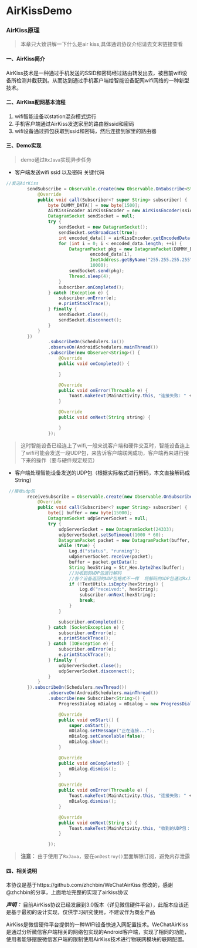 # AirKissDemo
### AirKiss原理
> 本章只大致讲解一下什么是air kiss,具体通讯协议介绍请去文末链接查看
#### 一、AirKiss简介
AirKiss技术是一种通过手机发送的SSID和密码经过路由转发出去，被目前wifi设备所检测并截获到。从而达到通过手机客户端给智能设备配网wifi网络的一种新型技术。
#### 二、AirKiss配网基本流程 
1. wifi智能设备以station混杂模式运行 
2. 手机客户端通过AirKiss发送家里的路由器ssid和密码 
3. wifi设备通过抓包获取到ssid和密码，然后连接到家里的路由器 
#### 三、Demo实现
> demo通过`RxJava`实现异步任务 
- 客户端发送wifi ssid 以及密码 关键代码
``` java
//发送AirKiss
        sendSubscribe = Observable.create(new Observable.OnSubscribe<String>() {
            @Override
            public void call(Subscriber<? super String> subscriber) {
                byte DUMMY_DATA[] = new byte[1500];
                AirKissEncoder airKissEncoder = new AirKissEncoder(ssid, password);
                DatagramSocket sendSocket = null;
                try {
                    sendSocket = new DatagramSocket();
                    sendSocket.setBroadcast(true);
                    int encoded_data[] = airKissEncoder.getEncodedData();
                    for (int i = 0; i < encoded_data.length; ++i) {
                        DatagramPacket pkg = new DatagramPacket(DUMMY_DATA,
                                encoded_data[i],
                                InetAddress.getByName("255.255.255.255"),
                                10000);
                        sendSocket.send(pkg);
                        Thread.sleep(4);
                    }
                    subscriber.onCompleted();
                } catch (Exception e) {
                    subscriber.onError(e);
                    e.printStackTrace();
                } finally {
                    sendSocket.close();
                    sendSocket.disconnect();
                }
            }
        })
                .subscribeOn(Schedulers.io())
                .observeOn(AndroidSchedulers.mainThread())
                .subscribe(new Observer<String>() {
                    @Override
                    public void onCompleted() {

                    }

                    @Override
                    public void onError(Throwable e) {
                        Toast.makeText(MainActivity.this, "连接失败: " + e.getMessage(), Toast.LENGTH_SHORT).show();
                    }

                    @Override
                    public void onNext(String string) {

                    }
                });
```
> 这时智能设备已经连上了wifi,一般来说客户端和硬件交互时，智能设备连上了wifi可能会发送一段UDP包，来告诉客户端联网成功，客户端再来进行接下来的操作（要与硬件规定规范）
- 客户端处理智能设备发送的UDP包（根据实际格式进行解码，本文直接解码成String）
``` java
 //接收udp包
        receiveSubscribe = Observable.create(new Observable.OnSubscribe<String>() {
            @Override
            public void call(Subscriber<? super String> subscriber) {
                byte[] buffer = new byte[15000];
                DatagramSocket udpServerSocket = null;
                try {
                    udpServerSocket = new DatagramSocket(24333);
                    udpServerSocket.setSoTimeout(1000 * 60);
                    DatagramPacket packet = new DatagramPacket(buffer, buffer.length);
                    while (true) {
                        Log.d("status", "running");
                        udpServerSocket.receive(packet);
                        buffer = packet.getData();
                        String hexString = Str_Hex.byte2hex(buffer);
                        //对收到的UDP包进行解码
                        //各个设备返回的UDP包格式不一样  将解码的UDP包通过RxJava发送到主线程 进行UI处理
                        if (!TextUtils.isEmpty(hexString)) {
                            Log.d("received:", hexString);
                            subscriber.onNext(hexString);
                            break;
                        }
                    }

                    subscriber.onCompleted();
                } catch (SocketException e) {
                    subscriber.onError(e);
                    e.printStackTrace();
                } catch (IOException e) {
                    subscriber.onError(e);
                    e.printStackTrace();
                } finally {
                    udpServerSocket.close();
                    udpServerSocket.disconnect();
                }
            }
        }).subscribeOn(Schedulers.newThread())
                .observeOn(AndroidSchedulers.mainThread())
                .subscribe(new Subscriber<String>() {
                    ProgressDialog mDialog = mDialog = new ProgressDialog(MainActivity.this);

                    @Override
                    public void onStart() {
                        super.onStart();
                        mDialog.setMessage("正在连接...");
                        mDialog.setCancelable(false);
                        mDialog.show();
                    }

                    @Override
                    public void onCompleted() {
                        mDialog.dismiss();
                    }

                    @Override
                    public void onError(Throwable e) {
                        Toast.makeText(MainActivity.this, "连接失败: " + e.getMessage(), Toast.LENGTH_SHORT).show();
                        mDialog.dismiss();
                    }

                    @Override
                    public void onNext(String s) {
                        Toast.makeText(MainActivity.this, "收到的UDP包：" + s, Toast.LENGTH_SHORT).show();
                    }

                });
```
> **注意：** 由于使用了`RxJava`，要在`onDestroy()`里面解除订阅，避免内存泄露

#### 四、相关说明
本协议是基于https://github.com/zhchbin/WeChatAirKiss 修改的，感谢@zhchbin的分享，上面地址完整的实现了airkiss协议

***声明：*** 目前AirKiss协议已经发展到3.0版本（详见微信硬件平台），此版本应该还是基于最初的设计实现，仅供学习研究使用，不建议作为商业产品

AirKiss是微信硬件平台提供的一种WIFI设备快速入网配置技术。WeChatAirKiss是通过分析微信客户端相关的网络包实现的Android客户端，实现了相同的功能，使用者能够摆脱微信客户端的限制使用AirKiss技术进行物联网模块的联网配置。